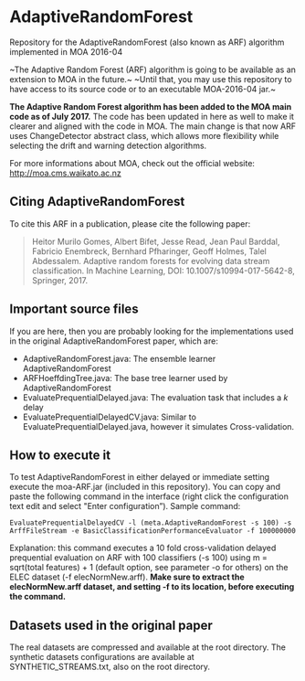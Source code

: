 # AdaptiveRandomForest
Repository for the AdaptiveRandomForest (also known as ARF) algorithm implemented in MOA 2016-04

~The Adaptive Random Forest (ARF) algorithm is going to be available as an extension to MOA in the future.~
~Until that, you may use this repository to have access to its source code or to an executable MOA-2016-04 jar.~

**The Adaptive Random Forest algorithm has been added to the MOA main code as of July 2017.** 
The code has been updated in here as well to make it clearer and aligned with the code in MOA. 
The main change is that now ARF uses ChangeDetector abstract class, which allows more flexibility while selecting the drift and warning detection algorithms. 

For more informations about MOA, check out the official website: 
http://moa.cms.waikato.ac.nz

## Citing AdaptiveRandomForest
To cite this ARF in a publication, please cite the following paper: 
> Heitor Murilo Gomes, Albert Bifet, Jesse Read, Jean Paul Barddal, Fabricio Enembreck, Bernhard Pfharinger, Geoff Holmes, Talel Abdessalem. 
> Adaptive random forests for evolving data stream classification. In Machine Learning, DOI: 10.1007/s10994-017-5642-8, Springer, 2017.

## Important source files
If you are here, then you are probably looking for the implementations used in the original AdaptiveRandomForest paper, which are:
* AdaptiveRandomForest.java: The ensemble learner AdaptiveRandomForest
* ARFHoeffdingTree.java: The base tree learner used by AdaptiveRandomForest
* EvaluatePrequentialDelayed.java: The evaluation task that includes a _k_ delay
* EvaluatePrequentialDelayedCV.java: Similar to EvaluatePrequentialDelayed.java, however it simulates Cross-validation. 

## How to execute it
To test AdaptiveRandomForest in either delayed or immediate setting execute the moa-ARF.jar (included in this repository). 
You can copy and paste the following command in the interface (right click the configuration text edit and select "Enter configuration”).
Sample command: 

`EvaluatePrequentialDelayedCV -l (meta.AdaptiveRandomForest -s 100) -s ArffFileStream -e BasicClassificationPerformanceEvaluator -f 100000000`

Explanation: this command executes a 10 fold cross-validation delayed prequential 
evaluation on ARF with 100 classifiers (-s 100) using m = sqrt(total features) + 1 (default option, see parameter -o for others) 
on the ELEC dataset (-f elecNormNew.arff). 
**Make sure to extract the elecNormNew.arff dataset, and setting -f to its location, before executing the command.**

## Datasets used in the original paper
The real datasets are compressed and available at the root directory. 
The synthetic datasets configurations are available at SYNTHETIC_STREAMS.txt, also on the root directory. 
